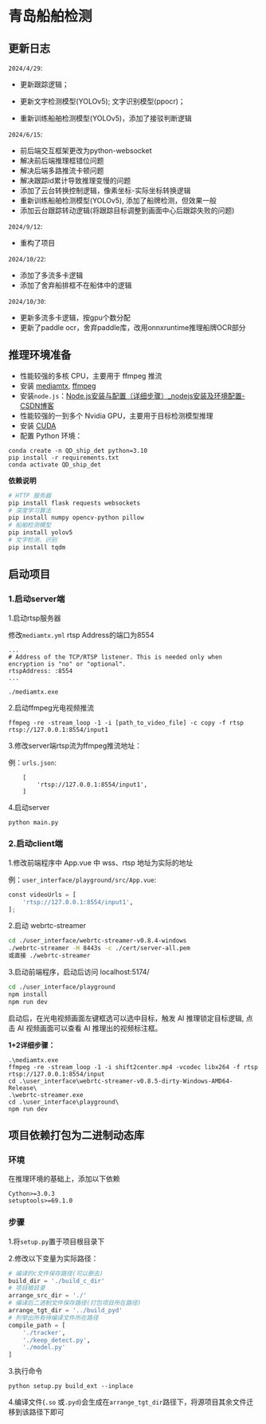# 青岛船舶检测

## 更新日志

 `2024/4/29`:

- 更新跟踪逻辑；

- 更新文字检测模型(YOLOv5); 文字识别模型(ppocr)；

- 重新训练船舶检测模型(YOLOv5)，添加了接驳判断逻辑

`2024/6/15`:

- 前后端交互框架更改为python-websocket
- 解决前后端推理框错位问题
- 解决后端多路推流卡顿问题
- 解决跟踪id累计导致推理变慢的问题
- 添加了云台转换控制逻辑，像素坐标-实际坐标转换逻辑
- 重新训练船舶检测模型(YOLOv5), 添加了船牌检测，但效果一般
- 添加云台跟踪转动逻辑(将跟踪目标调整到画面中心后跟踪失败的问题)

`2024/9/12`:

- 重构了项目

`2024/10/22`:

- 添加了多流多卡逻辑
- 添加了舍弃船排框不在船体中的逻辑

`2024/10/30`:

- 更新多流多卡逻辑，按gpu个数分配
- 更新了paddle ocr，舍弃paddle库，改用onnxruntime推理船牌OCR部分

## 推理环境准备

- 性能较强的多核 CPU，主要用于 ffmpeg 推流
- 安装 [mediamtx](https://github.com/bluenviron/mediamtx/releases),  [ffmpeg](https://ffmpeg.org/)
- 安装`node.js`：[Node.js安装与配置（详细步骤）_nodejs安装及环境配置-CSDN博客](https://blog.csdn.net/qq_42006801/article/details/124830995)
- 性能较强的一到多个 Nvidia GPU，主要用于目标检测模型推理
- 安装 [CUDA](https://developer.nvidia.com/cuda-downloads)
- 配置 Python 环境：

```
conda create -n QD_ship_det python=3.10
pip install -r requirements.txt
conda activate QD_ship_det
```

**依赖说明**

```bash
# HTTP 服务器
pip install flask requests websockets
# 深度学习算法
pip install numpy opencv-python pillow
# 船舶检测模型
pip install yolov5
# 文字检测、识别
pip install tqdm
```

## 启动项目

### 1.启动server端

1.启动rtsp服务器

修改`mediamtx.yml`  rtsp Address的端口为8554

```
...
# Address of the TCP/RTSP listener. This is needed only when encryption is "no" or "optional".
rtspAddress: :8554
...
```

```
./mediamtx.exe
```

2.启动ffmpeg光电视频推流

```
ffmpeg -re -stream_loop -1 -i [path_to_video_file] -c copy -f rtsp rtsp://127.0.0.1:8554/input1
```

3.修改server端rtsp流为ffmpeg推流地址：

例：`urls.json`:

```
    [
        'rtsp://127.0.0.1:8554/input1',
    ]
```

4.启动server

```
python main.py
```

### 2.启动client端

1.修改前端程序中 App.vue 中 wss、rtsp 地址为实际的地址

例：`user_interface/playground/src/App.vue`:

```python
const videoUrls = [
    'rtsp://127.0.0.1:8554/input1',
];
```

2.启动 webrtc-streamer

```bash
cd ./user_interface/webrtc-streamer-v0.8.4-windows
./webrtc-streamer -H 8443s -c ./cert/server-all.pem
或直接 ./webrtc-streamer
```

3.启动前端程序，启动后访问 localhost:5174/

```bash
cd ./user_interface/playground
npm install
npm run dev
```

启动后，在光电视频画面左键框选可以选中目标，触发 AI 推理锁定目标逻辑, 点击 AI 视频画面可以查看 AI 推理出的视频标注框。

**1+2详细步骤：**

```
.\mediamtx.exe
ffmpeg -re -stream_loop -1 -i shift2center.mp4 -vcodec libx264 -f rtsp rtsp://127.0.0.1:8554/input
cd .\user_interface\webrtc-streamer-v0.8.5-dirty-Windows-AMD64-Release\
.\webrtc-streamer.exe
cd .\user_interface\playground\  
npm run dev
```



## 项目依赖打包为二进制动态库

### 环境

在推理环境的基础上，添加以下依赖

```
Cython>=3.0.3
setuptools>=69.1.0
```

### 步骤

1.将`setup.py`置于项目根目录下

2.修改以下变量为实际路径：

```python
# 编译的c文件保存路径(可以删去)
build_dir = './build_c_dir'
# 项目根目录
arrange_src_dir = './'
# 编译后二进制文件保存路径(打包项目所在路径)
arrange_tgt_dir = '../build_pyd'
# 列举出所有待编译文件所在路径
compile_path = [
    './tracker',
    './keep_detect.py',
    './model.py'
]
```

3.执行命令

```
python setup.py build_ext --inplace
```

4.编译文件(`.so` 或`.pyd`)会生成在`arrange_tgt_dir`路径下，将源项目其余文件迁移到该路径下即可
